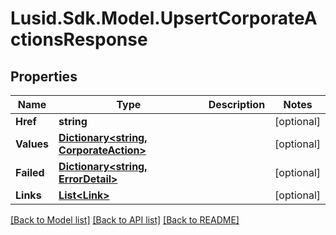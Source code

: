 # Lusid.Sdk.Model.UpsertCorporateActionsResponse

## Properties

Name | Type | Description | Notes
------------ | ------------- | ------------- | -------------
**Href** | **string** |  | [optional] 
**Values** | [**Dictionary&lt;string, CorporateAction&gt;**](CorporateAction.md) |  | [optional] 
**Failed** | [**Dictionary&lt;string, ErrorDetail&gt;**](ErrorDetail.md) |  | [optional] 
**Links** | [**List&lt;Link&gt;**](Link.md) |  | [optional] 

[[Back to Model list]](../README.md#documentation-for-models) [[Back to API list]](../README.md#documentation-for-api-endpoints) [[Back to README]](../README.md)

